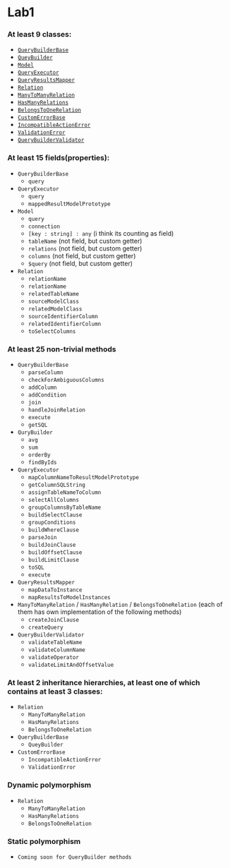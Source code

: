 # Lab1

### At least 9 classes:

- [`QueryBuilderBase`](src/query-builder/queryBuilderBase.ts)
- [`QueyBuilder`](src/query-builder/queryBuilder.ts)
- [`Model`](src/base-model/baseModel.ts)
- [`QueryExecutor`](src/query-executor/QueryExecutor.ts)
- [`QueryResultsMapper`](src/query-results-mapper/QueryResultsMapper.ts)
- [`Relation`](src/relations/Relation.ts)
- [`ManyToManyRelation`](src/relations/ManyToManyRelation/ManyToManyRelation.ts)
- [`HasManyRelations`](src/relations/HasManyRelations/HasManyRealtions.ts)
- [`BelongsToOneRelation`](src/relations/BelongsToOne/BelongsToOneRelation.ts)
- [`CustomErrorBase`](src/utils/errorHandlers/CustomError.ts)
- [`IncompatibleActionError`](src/utils/errorHandlers/IncompatibleActionError.ts)
- [`ValidationError`](src/utils/errorHandlers/ValidationError.ts)
- [`QueryBuilderValidator`](src/utils/validators/queryBuilder.validator.ts)

### At least 15 fields(properties):

- `QueryBuilderBase`
  - `query`
- `QueryExecutor`
  - `query`
  - `mappedResultModelPrototype`
- `Model`
  - `query`
  - `connection`
  - `[key : string] : any` (i think its counting as field)
  - `tableName` (not field, but custom getter)
  - `relations` (not field, but custom getter)
  - `columns` (not field, but custom getter)
  - `$query` (not field, but custom getter)
- `Relation`
  - `relationName`
  - `relationName`
  - `relatedTableName`
  - `sourceModelClass`
  - `relatedModelClass`
  - `sourceIdentifierColumn`
  - `relatedIdentifierColumn`
  - `toSelectColumns`

### At least 25 non-trivial methods

- `QueryBuilderBase`
  - `parseColumn`
  - `checkForAmbiguousColumns`
  - `addColumn`
  - `addCondition`
  - `join`
  - `handleJoinRelation`
  - `execute`
  - `getSQL`
- `QuryBuilder`
  - `avg`
  - `sum`
  - `orderBy`
  - `findByIds`
- `QueryExecutor`
  - `mapColumnNameToResultModelPrototype`
  - `getColumnSQLString`
  - `assignTableNameToColumn`
  - `selectAllColumns`
  - `groupColumnsByTableName`
  - `buildSelectClause`
  - `groupConditions`
  - `buildWhereClause`
  - `parseJoin`
  - `buildJoinClause`
  - `buildOffsetClause`
  - `buildLimitClause`
  - `toSQL`
  - `execute`
- `QueryResultsMapper`
  - `mapDataToInstance`
  - `mapResultsToModelInstances`
- `ManyToManyRelation` / `HasManyRelation` / `BelongsToOneRelation` (each of them has own implementation of the following methods)
  - `createJoinClause`
  - `createQuery`
- `QueryBuilderValidator`
  - `validateTableName`
  - `validateColumnName`
  - `validateOperator`
  - `validateLimitAndOffsetValue`

### At least 2 inheritance hierarchies, at least one of which contains at least 3 classes:

- `Relation`
  - `ManyToManyRelation`
  - `HasManyRelations`
  - `BelongsToOneRelation`
- `QueryBuilderBase`
  - `QueyBuilder`
- `CustomErrorBase`
  - `IncompatibleActionError`
  - `ValidationError`

### Dynamic polymorphism

- `Relation`
    - `ManyToManyRelation`
    - `HasManyRelations`
    - `BelongsToOneRelation`

### Static polymorphism

- `Coming soon for QueryBuilder methods`